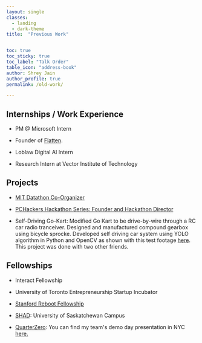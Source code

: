 ```yaml
---
layout: single
classes:
  - landing
  - dark-theme
title:  "Previous Work"


toc: true
toc_sticky: true
toc_label: "Talk Order"
table_icon: "address-book"
author: Shrey Jain
author_profile: true
permalink: /old-work/

---
```

## Internships / Work Experience

* PM @ Microsoft Intern

* Founder of [Flatten](https://flatten.ca).

* Loblaw Digital AI Intern

* Research Intern at Vector Institute of Technology

## Projects

* [MIT Datathon Co-Organizer](https://covid19challenge.mit.edu/datathon/)

* [PCHackers Hackathon Series: Founder and Hackathon Director](https://www.insauga.com/event/pchack-day-hackathon)

* Self-Driving Go-Kart: Modified Go Kart to be drive-by-wire through a RC car radio tranceiver. Designed and manufactured compound gearbox using bicycle sprocke. Developed self driving car system using YOLO algorithm in Python and OpenCV as shown with this test footage [here](https://www.youtube.com/watch?v=EaUuswyAPh8). This project was done with two other friends.

## Fellowships

* Interact Fellowship

* University of Toronto Entrepreneurship Startup Incubator

* [Stanford Reboot Fellowship](https://reboothq.substack.com/about)

* [SHAD](https://www.shad.ca/): University of Saskatchewan Campus

* [QuarterZero](https://www.quarterzero.com/): You can find my team's demo day presentation in NYC [here.](https://www.youtube.com/watch?v=5VRro6DHmd8)
